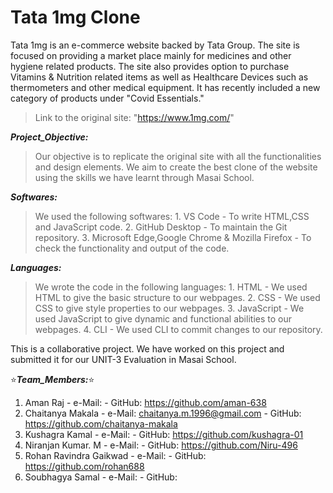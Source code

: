# Tata 1mg Clone

Tata 1mg is an e-commerce website backed by Tata Group. The site is focused on providing a market place mainly for medicines and other hygiene related products. The site also provides option to purchase Vitamins & Nutrition related items as well as Healthcare Devices such as thermometers and other medical equipment. It has recently included a new category of products under "Covid Essentials."

>Link to the original site: "https://www.1mg.com/"

***Project_Objective:***
>Our objective is to replicate the original site with all the functionalities and design elements. We aim to create the best clone of the website using the skills we have learnt through Masai School.

***Softwares:***
>We used the following softwares: 
    1. VS Code - To write HTML,CSS and JavaScript code. 
    2. GitHub Desktop - To maintain the Git repository. 
    3. Microsoft Edge,Google Chrome & Mozilla Firefox - To check the functionality and output of the code.

***Languages:***
>We wrote the code in the following languages: 
		1. HTML - We used HTML to give the basic structure to our webpages. 
    2. CSS - We used CSS to give style properties to our webpages. 
    3. JavaScript - We used JavaScript to give dynamic and functional abilities to our webpages. 
    4. CLI - We used CLI to commit changes to our repository.

This is a collaborative project. We have worked on this project and submitted it for our UNIT-3 Evaluation in Masai School.

:star:***Team_Members:***:star: 
  1. Aman Raj
    - e-Mail:
    - GitHub: https://github.com/aman-638 
  2. Chaitanya Makala
    - e-Mail: chaitanya.m.1996@gmail.com
    - GitHub: https://github.com/chaitanya-makala 
  3. Kushagra Kamal
    - e-Mail:
    - GitHub: https://github.com/kushagra-01 
  4. Niranjan Kumar. M
    - e-Mail:
    - GitHub: https://github.com/Niru-496 
  5. Rohan Ravindra Gaikwad
    - e-Mail:
    - GitHub: https://github.com/rohan688 
  6. Soubhagya Samal
    - e-Mail:
    - GitHub:



